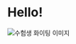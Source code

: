 <!-- 큰제목을 칠때는 #을 붙여준다. -->
# Hello!

![수험생 화이팅 이미지](https://mml.pstatic.net/www/mobile/edit/20231114_1095/upload_1699962645484FLmmF.gif)

